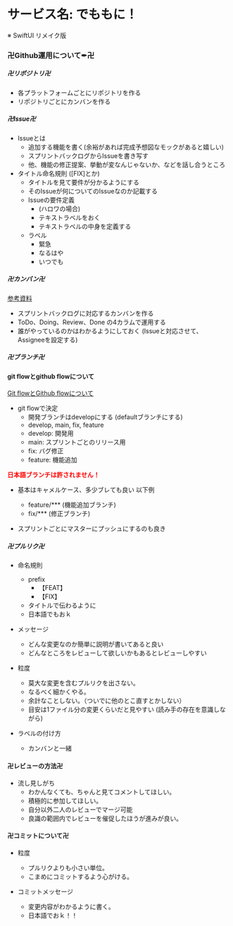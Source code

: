 # サービス名: でももに！
※ SwiftUI リメイク版

### 卍Github運用について✒卍

##### 卍リポジトリ卍
- 各プラットフォームごとにリポジトリを作る
- リポジトリごとにカンバンを作る

##### 卍Issue卍
- Issueとは
    - 追加する機能を書く(余裕があれば完成予想図なモックがあると嬉しい)
    - スプリントバックログからIssueを書き写す
    - 他、機能の修正提案、挙動が変なんじゃないか、などを話し合うところ
- タイトル命名規則 ([FIX]とか)
    - タイトルを見て要件が分かるようにする
    - そのIssueが何についてのIssueなのか記載する
    - Issueの要件定義
        - (ハロワの場合)
        - テキストラベルをおく
        - テキストラベルの中身を定義する
    - ラベル
        - 緊急
        - なるはや
        - いつでも

##### 卍カンバン卍
[参考資料](https://tmytokai.github.io/open-ed/activity/wbs/)
- スプリントバックログに対応するカンバンを作る
- ToDo、Doing、Review、Done の4カラムで運用する
- 誰がやっているのかはわかるようにしておく (Issueと対応させて、Assigneeを設定する)

##### 卍ブランチ卍
#### git flowとgithub flowについて
[Git flowとGithub flowについて](https://qiita.com/mint__/items/bfc58589b5b1e0a1856a)
- git flowで決定
    - 開発ブランチはdevelopにする (defaultブランチにする)
    - develop, main, fix, feature
    - develop: 開発用
    - main: スプリントごとのリリース用
    - fix: バグ修正
    - feature: 機能追加

<font color='red'>**日本語ブランチは許されません！**</font>

- 基本はキャメルケース、多少ブレても良い 以下例
    - feature/*** (機能追加ブランチ)
    - fix/*** (修正ブランチ)

- スプリントごとにマスターにプッシュにするのも良き


##### 卍プルリク卍
- 命名規則
    - prefix
        - 【FEAT】
        - 【FIX】
    - タイトルで伝わるように
    - 日本語でもおｋ

- メッセージ
    - どんな変更なのか簡単に説明が書いてあると良い
    - どんなところをレビューして欲しいかもあるとレビューしやすい

- 粒度
    - 莫大な変更を含むプルリクを出さない。
    - なるべく細かくやる。
    - 余計なことしない。（ついでに他のとこ直すとかしない）
    - 目安は1ファイル分の変更くらいだと見やすい (読み手の存在を意識しながら)

- ラベルの付け方
    - カンバンと一緒

#### 卍レビューの方法卍
- 流し見しがち
    - わかんなくても、ちゃんと見てコメントしてほしい。
    - 積極的に参加してほしい。
    - 自分以外二人のレビューでマージ可能
    - 良識の範囲内でレビューを催促したほうが進みが良い。

#### 卍コミットについて卍
- 粒度
    - プルリクよりも小さい単位。
    - こまめにコミットするよう心がける。

- コミットメッセージ
    - 変更内容がわかるように書く。
    - 日本語でおｋ！！
